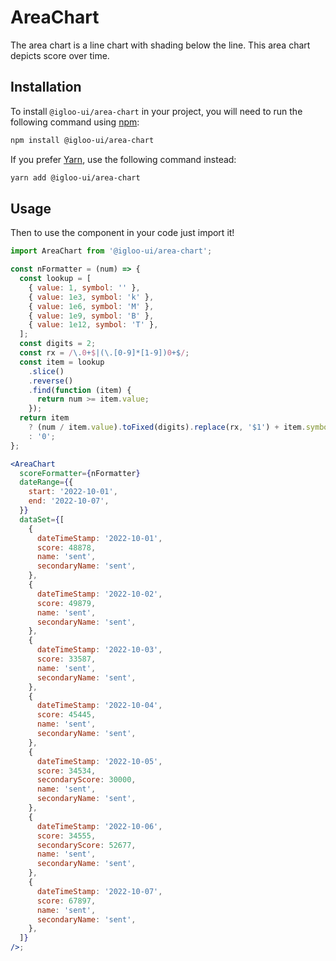 # AreaChart

The area chart is a line chart with shading below the line. This area chart depicts score over time.

<Example is="custom" />

<ReferenceLinks is="custom" />

## Installation

To install `@igloo-ui/area-chart` in your project, you will need to run the following command using [npm](https://www.npmjs.com/):

```bash
npm install @igloo-ui/area-chart
```

If you prefer [Yarn](https://classic.yarnpkg.com/en/), use the following command instead:

```bash
yarn add @igloo-ui/area-chart
```

## Usage

Then to use the component in your code just import it!

```jsx
import AreaChart from '@igloo-ui/area-chart';

const nFormatter = (num) => {
  const lookup = [
    { value: 1, symbol: '' },
    { value: 1e3, symbol: 'k' },
    { value: 1e6, symbol: 'M' },
    { value: 1e9, symbol: 'B' },
    { value: 1e12, symbol: 'T' },
  ];
  const digits = 2;
  const rx = /\.0+$|(\.[0-9]*[1-9])0+$/;
  const item = lookup
    .slice()
    .reverse()
    .find(function (item) {
      return num >= item.value;
    });
  return item
    ? (num / item.value).toFixed(digits).replace(rx, '$1') + item.symbol
    : '0';
};

<AreaChart
  scoreFormatter={nFormatter}
  dateRange={{
    start: '2022-10-01',
    end: '2022-10-07',
  }}
  dataSet={[
    {
      dateTimeStamp: '2022-10-01',
      score: 48878,
      name: 'sent',
      secondaryName: 'sent',
    },
    {
      dateTimeStamp: '2022-10-02',
      score: 49879,
      name: 'sent',
      secondaryName: 'sent',
    },
    {
      dateTimeStamp: '2022-10-03',
      score: 33587,
      name: 'sent',
      secondaryName: 'sent',
    },
    {
      dateTimeStamp: '2022-10-04',
      score: 45445,
      name: 'sent',
      secondaryName: 'sent',
    },
    {
      dateTimeStamp: '2022-10-05',
      score: 34534,
      secondaryScore: 30000,
      name: 'sent',
      secondaryName: 'sent',
    },
    {
      dateTimeStamp: '2022-10-06',
      score: 34555,
      secondaryScore: 52677,
      name: 'sent',
      secondaryName: 'sent',
    },
    {
      dateTimeStamp: '2022-10-07',
      score: 67897,
      name: 'sent',
      secondaryName: 'sent',
    },
  ]}
/>;
```
